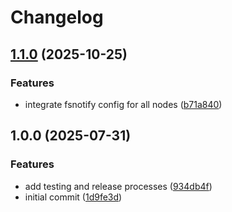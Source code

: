 # Changelog

## [1.1.0](https://github.com/cloudhippie/clusterapi-kamaji/compare/v1.0.0...v1.1.0) (2025-10-25)


### Features

* integrate fsnotify config for all nodes ([b71a840](https://github.com/cloudhippie/clusterapi-kamaji/commit/b71a8407dc064a253548909686169efc2139f91f))

## 1.0.0 (2025-07-31)


### Features

* add testing and release processes ([934db4f](https://github.com/cloudhippie/clusterapi-kamaji/commit/934db4f651787f2edc5971f55b383609c826d59a))
* initial commit ([1d9fe3d](https://github.com/cloudhippie/clusterapi-kamaji/commit/1d9fe3dbb5a3d8ab519ae5b56602fbcb206175ac))
